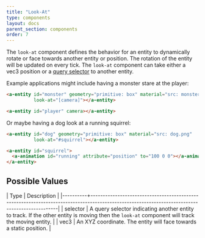 ```yaml
---
title: "Look-At"
type: components
layout: docs
parent_section: components
order: 7
---
```


The `look-at` component defines the behavior for an entity to dynamically rotate or face towards another entity or position. The rotation of the entity will be updated on every tick. The `look-at` component can take either a vec3 position or a [query selector](https://developer.mozilla.org/en-US/docs/Web/API/Document/querySelector) to another entity.

Example applications might include having a monster stare at the player:

```html
<a-entity id="monster" geometry="primitive: box" material="src: monster.png"
          look-at="[camera]"></a-entity>

<a-entity id="player" camera></a-entity>
```

Or maybe having a dog look at a running squirrel:

```html
<a-entity id="dog" geometry="primitive: box" material="src: dog.png"
          look-at="#squirrel"></a-entity>

<a-entity id="squirrel">
  <a-animation id="running" attribute="position" to="100 0 0"></a-animation>
</a-entity>
```

## Possible Values

| Type     | Description                                                                                                                                   |
|----------+-----------------------------------------------------------------------------------------------------------------------------------------------|
| selector | A query selector indicating another entity to track. If the other entity is moving then the `look-at` component will track the moving entity. |
| vec3     | An XYZ coordinate. The entity will face towards a static position.                                                                            |
